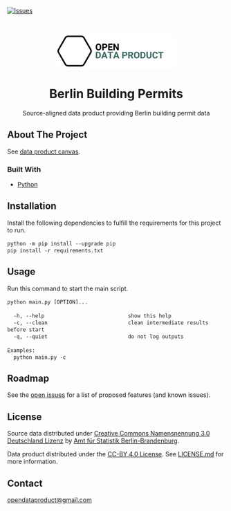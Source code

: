 [![Issues](https://img.shields.io/github/issues/open-data-product/open-data-product-berlin-building-permits-source-aligned)](https://github.com/open-data-product/open-data-product-berlin-building-permits-source-aligned/issues)

<br />
<p align="center">
  <a href="https://github.com/open-data-product/open-data-product-berlin-building-permits-source-aligned">
    <img src="logo-with-text.png" alt="Logo" height="80">
  </a>

  <h1 align="center">Berlin Building Permits</h1>

  <p align="center">
    Source-aligned data product providing Berlin building permit data</a>
  </p>
</p>

## About The Project

See [data product canvas](docs/data-product-canvas.md).

### Built With

* [Python](https://www.python.org/)

## Installation

Install the following dependencies to fulfill the requirements for this project to run.

```shell script
python -m pip install --upgrade pip
pip install -r requirements.txt
```

## Usage

Run this command to start the main script.

```shell script
python main.py [OPTION]...

  -h, --help                           show this help
  -c, --clean                          clean intermediate results before start
  -q, --quiet                          do not log outputs

Examples:
  python main.py -c
```

## Roadmap

See
the [open issues](https://github.com/open-data-product/open-data-product-berlin-building-permits-source-aligned/issues)
for a list of proposed features (and
known issues).

## License

Source data distributed
under [Creative Commons Namensnennung 3.0 Deutschland Lizenz](https://creativecommons.org/licenses/by/3.0/de/)
by [Amt für Statistik Berlin-Brandenburg](https://www.statistik-berlin-brandenburg.de/).

Data product distributed under the [CC-BY 4.0 License](https://creativecommons.org/licenses/by/4.0/).
See [LICENSE.md](./LICENSE.md) for more information.

## Contact

opendataproduct@gmail.com
